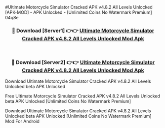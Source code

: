 #Ultimate Motorcycle Simulator Cracked APK v4.8.2 All Levels Unlocked [APK-MOD] - APK Unlocked - [Unlimited Coins No Watermark Premium] 04q8e



<div align="center">

<h3>🔴 Download [Server1] 👉👉 <a href="https://momento.my/?title=Ultimate_Motorcycle_Simulator_Cracked_APK_v4.8.2_All_Levels_Unlocked">Ultimate Motorcycle Simulator Cracked APK v4.8.2 All Levels Unlocked Mod Apk</a></h3><br>

<h3>🔴 Download [Server2] 👉👉 <a href="https://momento.my/?title=Ultimate_Motorcycle_Simulator_Cracked_APK_v4.8.2_All_Levels_Unlocked">Ultimate Motorcycle Simulator Cracked APK v4.8.2 All Levels Unlocked Mod Apk</a></h3>
</div>



Download Ultimate Motorcycle Simulator Cracked APK v4.8.2 All Levels Unlocked beta APK Unlocked

Free Ultimate Motorcycle Simulator Cracked APK v4.8.2 All Levels Unlocked beta APK Unlocked [Unlimited Coins No Watermark Premium]

Download Ultimate Motorcycle Simulator Cracked APK v4.8.2 All Levels Unlocked beta APK Unlocked [Unlimited Coins No Watermark Premium] Mod For Android
